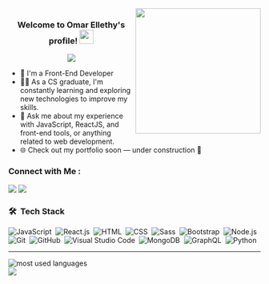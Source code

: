 <img width="250" align="right" src="https://c.tenor.com/_DOBjnGspYAAAAAM/code-coding.gif">

<h3 align="center">
  Welcome to Omar Ellethy's profile!
  <img src="https://media.giphy.com/media/hvRJCLFzcasrR4ia7z/giphy.gif" width="28">
</h3>

<!-- Typing SVG by DenverCoder1 - https://github.com/DenverCoder1/readme-typing-svg -->
<p align="center">
  <a href="https://github.com/DenverCoder1/readme-typing-svg"><img src="https://readme-typing-svg.herokuapp.com/?lines=Front-end%20Web%20Developer;Always%20learning%20new%20things&font=Fira%20Code&center=true&width=440&height=45&color=f75c7e&vCenter=true&size=22"></a>
</p> 

- 🏢 I'm a Front-End Developer
- 👨‍💻 As a CS graduate, I'm constantly learning and exploring new technologies to improve my skills.
- 💬 Ask me about my experience with JavaScript, ReactJS, and front-end tools, or anything related to web development.
- 🌐 Check out my portfolio soon — under construction 🚧

### Connect with Me :

<a href="https://www.linkedin.com/in/omar-ellethy-3b94b0321/" target="_blank"><img src="https://img.shields.io/badge/-Omar%20Ellethy-0077B5?style=for-the-badge&logo=Linkedin&logoColor=white"/></a>
<a href="https://t.me/your-telegram-username" target="_blank"><img src="https://img.shields.io/badge/-Omar%20Ellethy-2CA5E0?style=for-the-badge&logo=Telegram&logoColor=white"/></a>

<!-- Optional: Buy Me a Coffee - if you want to keep it -->
<!--
<a href="https://www.buymeacoffee.com/omar" target="_blank"><img src="https://cdn.buymeacoffee.com/buttons/v2/lato-orange.png" alt="Buy Me A Coffee" style="height: 50px !important;width: 174px !important;box-shadow: 0px 3px 2px 0px rgba(190, 190, 190, 0.5) !important;-webkit-box-shadow: 0px 3px 2px 0px rgba(190, 190, 190, 0.5) !important;" ></a>
-->

### 🛠 &nbsp;Tech Stack
![JavaScript](https://img.shields.io/badge/-JavaScript-05122A?style=flat&logo=javascript)&nbsp;
![React.js](https://img.shields.io/badge/-React-05122A?style=flat&logo=react)&nbsp;
![HTML](https://img.shields.io/badge/-HTML-05122A?style=flat&logo=HTML5)&nbsp;
![CSS](https://img.shields.io/badge/-CSS-05122A?style=flat&logo=CSS3&logoColor=1572B6)&nbsp;
![Sass](https://img.shields.io/badge/-Sass-05122A?style=flat&logo=sass)&nbsp;
![Bootstrap](https://img.shields.io/badge/-Bootstrap-05122A?style=flat&logo=bootstrap&logoColor=563D7C)&nbsp;
![Node.js](https://img.shields.io/badge/-Node.js-05122A?style=flat&logo=node.js&logoColor=339933)&nbsp;
![Git](https://img.shields.io/badge/-Git-05122A?style=flat&logo=git)&nbsp;
![GitHub](https://img.shields.io/badge/-GitHub-05122A?style=flat&logo=github)&nbsp;
![Visual Studio Code](https://img.shields.io/badge/-VS%20Code-05122A?style=flat&logo=visual-studio-code&logoColor=007ACC)&nbsp;
![MongoDB](https://img.shields.io/badge/-MongoDB-05122A?style=flat&logo=MongoDB)&nbsp;
![GraphQL](https://img.shields.io/badge/-GraphQL-05122A?style=flat&logo=GraphQL)&nbsp;
![Python](https://img.shields.io/badge/-Python-05122A?style=flat&logo=python)&nbsp;

---

<img align="left" src="https://github-readme-stats.vercel.app/api/top-langs?username=omar-ellethy&show_icons=true&locale=en&layout=compact&theme=radical" alt="most used languages" />
<br>
<a href="https://komarev.com/ghpvc/?username=omar-ellethy&style=for-the-badge">
    <img src="https://komarev.com/ghpvc/?username=omar-ellethy&style=for-the-badge">
</a>
